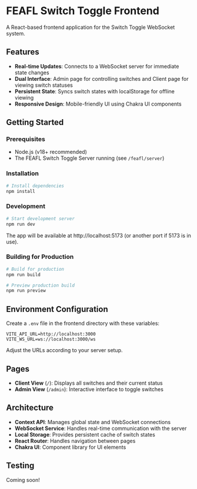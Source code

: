 # FEAFL Switch Toggle Frontend

A React-based frontend application for the Switch Toggle WebSocket system.

## Features

- **Real-time Updates**: Connects to a WebSocket server for immediate state changes
- **Dual Interface**: Admin page for controlling switches and Client page for viewing switch statuses
- **Persistent State**: Syncs switch states with localStorage for offline viewing
- **Responsive Design**: Mobile-friendly UI using Chakra UI components

## Getting Started

### Prerequisites

- Node.js (v18+ recommended)
- The FEAFL Switch Toggle Server running (see `/feafl/server`)

### Installation

```bash
# Install dependencies
npm install
```

### Development

```bash
# Start development server
npm run dev
```

The app will be available at http://localhost:5173 (or another port if 5173 is in use).

### Building for Production

```bash
# Build for production
npm run build

# Preview production build
npm run preview
```

## Environment Configuration

Create a `.env` file in the frontend directory with these variables:

```
VITE_API_URL=http://localhost:3000
VITE_WS_URL=ws://localhost:3000/ws
```

Adjust the URLs according to your server setup.

## Pages

- **Client View** (`/`): Displays all switches and their current status
- **Admin View** (`/admin`): Interactive interface to toggle switches

## Architecture

- **Context API**: Manages global state and WebSocket connections
- **WebSocket Service**: Handles real-time communication with the server
- **Local Storage**: Provides persistent cache of switch states
- **React Router**: Handles navigation between pages
- **Chakra UI**: Component library for UI elements

## Testing

Coming soon!